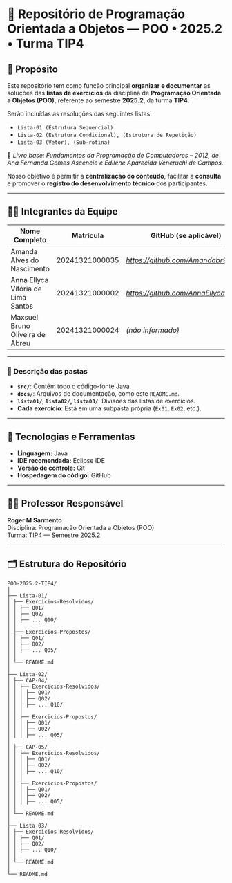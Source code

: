# 📘 Repositório de Programação Orientada a Objetos — POO • 2025.2 • Turma TIP4

## 🎯 Propósito

Este repositório tem como função principal **organizar e documentar** as soluções das **listas de exercícios** da disciplina de **Programação Orientada a Objetos (POO)**, referente ao semestre **2025.2**, da turma **TIP4**.  

Serão incluídas as resoluções das seguintes listas:
- `Lista-01 (Estrutura Sequencial)`
- `Lista-02 (Estrutura Condicional), (Estrutura de Repetição)`
- `Lista-03 (Vetor), (Sub-rotina)`
  
📖 *Livro base: Fundamentos da Programação de Computadores – 2012, de Ana Fernanda Gomes Ascencio e Edilene Aparecida Veneruchi de Campos.*

Nosso objetivo é permitir a **centralização do conteúdo**, facilitar a **consulta** e promover o **registro do desenvolvimento técnico** dos participantes.

---

## 👩‍💻 Integrantes da Equipe

| Nome Completo                              | Matrícula            | GitHub (se aplicável)                  |
|-------------------------------------------|----------------------|----------------------------------------|
| Amanda Alves do Nascimento                | 20241321000035       | *https://github.com/Amandabr922*       |
| Anna Ellyca Vitória de Lima Santos        | 20241321000002       | *https://github.com/AnnaEllycaVitoria* |
| Maxsuel Bruno Oliveira de Abreu           | 20241321000024       | *(não informado)*                      |

---
### 📄 Descrição das pastas

- **`src/`**: Contém todo o código-fonte Java.
- **`docs/`**: Arquivos de documentação, como este `README.md`.
- **`lista01/`, `lista02/`, `lista03/`**: Divisões das listas de exercícios.
- **Cada exercício**: Está em uma subpasta própria (`Ex01`, `Ex02`, etc.).

---

## 🧰 Tecnologias e Ferramentas

- **Linguagem:** Java  
- **IDE recomendada:** Eclipse IDE  
- **Versão de controle:** Git  
- **Hospedagem do código:** GitHub  

---

## 👨‍🏫 Professor Responsável

**Roger M Sarmento**  
Disciplina: Programação Orientada a Objetos (POO)  
Turma: TIP4 — Semestre 2025.2

---

## 🗂️ Estrutura do Repositório
```
POO-2025.2-TIP4/
│
├── Lista-01/
│ ├── Exercicios-Resolvidos/
│ │ ├── Q01/
│ │ ├── Q02/
│ │ ├── ... Q10/
│ │
│ ├── Exercicios-Propostos/
│ │ ├── Q01/
│ │ ├── Q02/
│ │ ├── ... Q05/
│ │
│ └── README.md
│
├── Lista-02/
│ ├── CAP-04/
│ │ ├── Exercicios-Resolvidos/
│ │ │ ├── Q01/
│ │ │ ├── Q02/
│ │ │ ├── ... Q10/
│ │ │
│ │ ├── Exercicios-Propostos/
│ │ │ ├── Q01/
│ │ │ ├── Q02/
│ │ │ ├── ... Q05/
│
│ ├── CAP-05/
│ │ ├── Exercicios-Resolvidos/
│ │ │ ├── Q01/
│ │ │ ├── Q02/
│ │ │ ├── ... Q10/
│ │ │
│ │ ├── Exercicios-Propostos/
│ │ │ ├── Q01/
│ │ │ ├── Q02/
│ │ │ ├── ... Q05/
│ │
│ └── README.md
│
├── Lista-03/
│ ├── Exercicios-Resolvidos/
│ │ ├── Q01/
│ │ ├── Q02/
│ │ ├── ... Q10/
│ │
│ └── README.md
│
└── README.md
```

